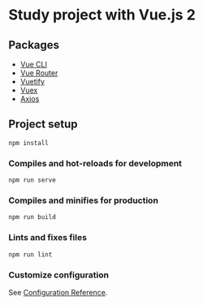 # Study project with Vue.js 2

## Packages
- [Vue CLI](https://cli.vuejs.org/)
- [Vue Router](https://router.vuejs.org/)
- [Vuetify](https://vuetifyjs.com/)
- [Vuex](https://vuex.vuejs.org/)
- [Axios](https://axios-http.com/)

## Project setup
```
npm install
```

### Compiles and hot-reloads for development
```
npm run serve
```

### Compiles and minifies for production
```
npm run build
```

### Lints and fixes files
```
npm run lint
```

### Customize configuration
See [Configuration Reference](https://cli.vuejs.org/config/).
